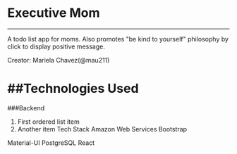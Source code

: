 # Executive Mom
---
A todo list app for moms. Also promotes "be kind to yourself" philosophy by click to display positive message.

Creator:
Mariela Chavez(@mau211)

##Technologies Used
======
###Backend
1. First ordered list item
2. Another item
Tech Stack
Amazon Web Services
Bootstrap

Material-UI
PostgreSQL
React
